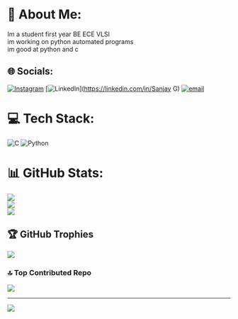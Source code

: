 # 💫 About Me:
Im a student first year  BE ECE VLSI<br>im working on python automated programs <br>im good at python and c <br>


## 🌐 Socials:
[![Instagram](https://img.shields.io/badge/Instagram-%23E4405F.svg?logo=Instagram&logoColor=white)](https://instagram.com/sanjayyy_u) [![LinkedIn](https://img.shields.io/badge/LinkedIn-%230077B5.svg?logo=linkedin&logoColor=white)](https://linkedin.com/in/Sanjay G) [![email](https://img.shields.io/badge/Email-D14836?logo=gmail&logoColor=white)](mailto:sanjaypersonal2007@gmail.com) 

# 💻 Tech Stack:
![C](https://img.shields.io/badge/c-%2300599C.svg?style=for-the-badge&logo=c&logoColor=white) ![Python](https://img.shields.io/badge/python-3670A0?style=for-the-badge&logo=python&logoColor=ffdd54)
# 📊 GitHub Stats:
![](https://github-readme-stats.vercel.app/api?username=SanjayG-xls&theme=dark&hide_border=false&include_all_commits=false&count_private=false)<br/>
![](https://nirzak-streak-stats.vercel.app/?user=SanjayG-xls&theme=dark&hide_border=false)<br/>
![](https://github-readme-stats.vercel.app/api/top-langs/?username=SanjayG-xls&theme=dark&hide_border=false&include_all_commits=false&count_private=false&layout=compact)

## 🏆 GitHub Trophies
![](https://github-profile-trophy.vercel.app/?username=SanjayG-xls&theme=rose&no-frame=false&no-bg=true&margin-w=4)

### 🔝 Top Contributed Repo
![](https://github-contributor-stats.vercel.app/api?username=SanjayG-xls&limit=5&theme=panda&combine_all_yearly_contributions=true)

---
[![](https://visitcount.itsvg.in/api?id=SanjayG-xls&icon=2&color=11)](https://visitcount.itsvg.in)

<!-- Proudly created with GPRM ( https://gprm.itsvg.in ) -->
